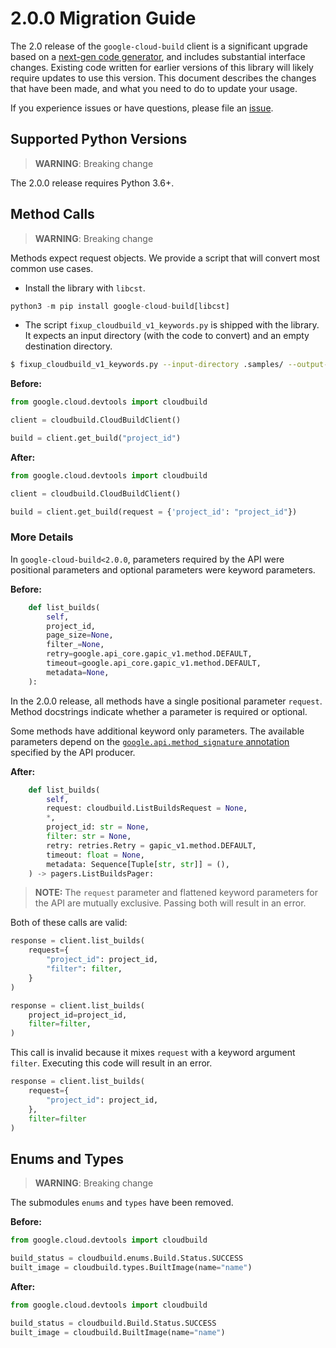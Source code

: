 # 2.0.0 Migration Guide

The 2.0 release of the `google-cloud-build` client is a significant upgrade based on a [next-gen code generator](https://github.com/googleapis/gapic-generator-python), and includes substantial interface changes. Existing code written for earlier versions of this library will likely require updates to use this version. This document describes the changes that have been made, and what you need to do to update your usage.

If you experience issues or have questions, please file an [issue](https://github.com/googleapis/python-cloudbuild/issues).

## Supported Python Versions

> **WARNING**: Breaking change

The 2.0.0 release requires Python 3.6+.


## Method Calls

> **WARNING**: Breaking change

Methods expect request objects. We provide a script that will convert most common use cases.

* Install the library with `libcst`.

```py
python3 -m pip install google-cloud-build[libcst]
```

* The script `fixup_cloudbuild_v1_keywords.py` is shipped with the library. It expects
an input directory (with the code to convert) and an empty destination directory.

```sh
$ fixup_cloudbuild_v1_keywords.py --input-directory .samples/ --output-directory samples/
```

**Before:**
```py
from google.cloud.devtools import cloudbuild

client = cloudbuild.CloudBuildClient()

build = client.get_build("project_id")
```


**After:**
```py
from google.cloud.devtools import cloudbuild

client = cloudbuild.CloudBuildClient()

build = client.get_build(request = {'project_id': "project_id"})
```

### More Details

In `google-cloud-build<2.0.0`, parameters required by the API were positional parameters and optional parameters were keyword parameters.

**Before:**
```py
    def list_builds(
        self,
        project_id,
        page_size=None,
        filter_=None,
        retry=google.api_core.gapic_v1.method.DEFAULT,
        timeout=google.api_core.gapic_v1.method.DEFAULT,
        metadata=None,
    ):
```

In the 2.0.0 release, all methods have a single positional parameter `request`. Method docstrings indicate whether a parameter is required or optional.

Some methods have additional keyword only parameters. The available parameters depend on the [`google.api.method_signature` annotation](https://github.com/googleapis/googleapis/blob/master/google/devtools/cloudbuild/v1/cloudbuild.proto#L82) specified by the API producer.


**After:**
```py
    def list_builds(
        self,
        request: cloudbuild.ListBuildsRequest = None,
        *,
        project_id: str = None,
        filter: str = None,
        retry: retries.Retry = gapic_v1.method.DEFAULT,
        timeout: float = None,
        metadata: Sequence[Tuple[str, str]] = (),
    ) -> pagers.ListBuildsPager:
```

> **NOTE:** The `request` parameter and flattened keyword parameters for the API are mutually exclusive.
> Passing both will result in an error.


Both of these calls are valid:

```py
response = client.list_builds(
    request={
        "project_id": project_id,
        "filter": filter,
    }
)
```

```py
response = client.list_builds(
    project_id=project_id,
    filter=filter,
)
```

This call is invalid because it mixes `request` with a keyword argument `filter`. Executing this code
will result in an error.

```py
response = client.list_builds(
    request={
        "project_id": project_id,
    },
    filter=filter
)
```



## Enums and Types


> **WARNING**: Breaking change

The submodules `enums` and `types` have been removed.

**Before:**
```py
from google.cloud.devtools import cloudbuild

build_status = cloudbuild.enums.Build.Status.SUCCESS
built_image = cloudbuild.types.BuiltImage(name="name")
```


**After:**
```py
from google.cloud.devtools import cloudbuild

build_status = cloudbuild.Build.Status.SUCCESS
built_image = cloudbuild.BuiltImage(name="name")
```
